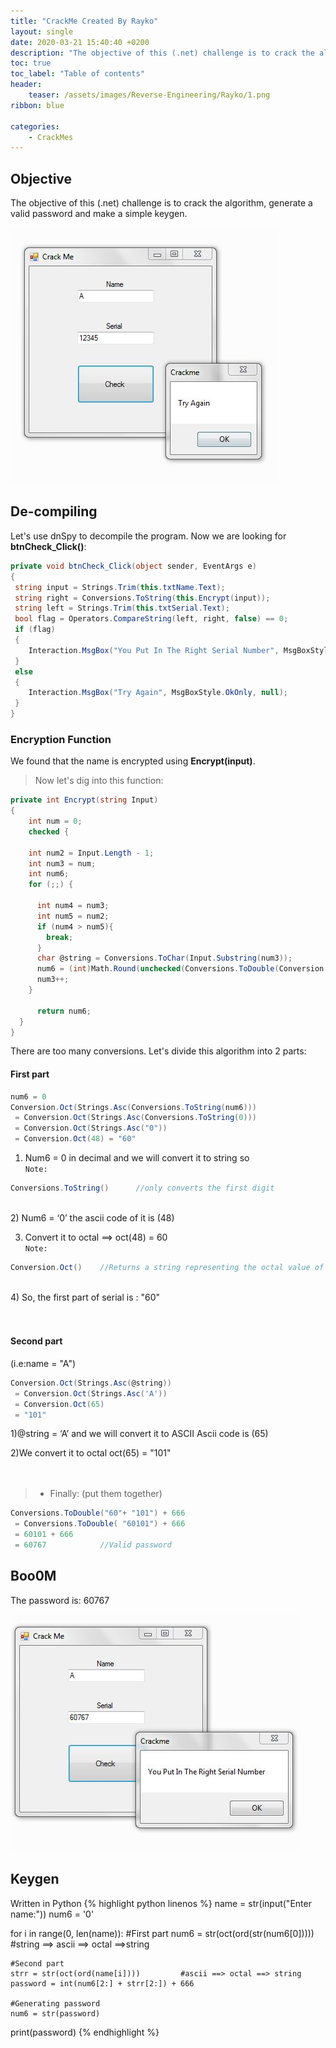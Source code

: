 ```yaml
---
title: "CrackMe Created By Rayko"
layout: single
date: 2020-03-21 15:40:40 +0200
description: "The objective of this (.net) challenge is to crack the algorithm, generate a valid password and make a simple keygen."
toc: true
toc_label: "Table of contents"
header:
    teaser: /assets/images/Reverse-Engineering/Rayko/1.png
ribbon: blue

categories: 
    - CrackMes
---
```

## Objective

The objective of this (.net) challenge is to crack the algorithm, generate a valid password and make a simple keygen. 

[![1](/assets/images/Reverse-Engineering/Rayko/1.png)](/assets/images/Reverse-Engineering/Rayko/1.png)

## De-compiling
Let's use dnSpy to decompile the program. Now we are looking for **btnCheck_Click()**:

```c#
private void btnCheck_Click(object sender, EventArgs e)
{
 string input = Strings.Trim(this.txtName.Text);
 string right = Conversions.ToString(this.Encrypt(input));
 string left = Strings.Trim(this.txtSerial.Text);
 bool flag = Operators.CompareString(left, right, false) == 0;
 if (flag)
 {
    Interaction.MsgBox("You Put In The Right Serial Number", MsgBoxStyle.OkOnly, null);
 }
 else
 {
    Interaction.MsgBox("Try Again", MsgBoxStyle.OkOnly, null);
 }
}
```
### Encryption Function
We found that the name is encrypted using **Encrypt(input)**. 
>Now let's dig into this function:

```c#
private int Encrypt(string Input)
{
    int num = 0;
    checked {

    int num2 = Input.Length - 1;
    int num3 = num;
    int num6;
    for (;;) {

      int num4 = num3;
      int num5 = num2;
      if (num4 > num5){
        break;
      }
      char @string = Conversions.ToChar(Input.Substring(num3));
      num6 = (int)Math.Round(unchecked(Conversions.ToDouble(Conversion.Oct(Strings.Asc(Conversions.ToString(num6))) + Conversion.Oct(Strings.Asc(@string))) + 666.0));
      num3++;
    }

      return num6;
  } 
}
```
There are too many conversions. Let's divide this algorithm into 2 parts:
#### First part

```c#
num6 = 0
Conversion.Oct(Strings.Asc(Conversions.ToString(num6)))
 = Conversion.Oct(Strings.Asc(Conversions.ToString(0)))
 = Conversion.Oct(Strings.Asc("0"))
 = Conversion.Oct(48) = "60"
```
1) Num6 = 0 in decimal and we will convert it to string so  
`Note:` 
```c#
Conversions.ToString()      //only converts the first digit
``` 
<br />
2) Num6 = ‘0’ the ascii code of it is (48)

3) Convert it to octal ==> oct(48) = 60                                   
`Note:` 
```c#
Conversion.Oct()    //Returns a string representing the octal value of a number.
``` 
<br />
4) So, the first part of serial is : "60"
<br />
<br />
<br />

#### Second part 
(i.e:name = "A")

```c#
Conversion.Oct(Strings.Asc(@string)) 
 = Conversion.Oct(Strings.Asc('A')) 
 = Conversion.Oct(65) 
 = "101"
 ```

1)@string = ‘A’ and we will convert it to ASCII Ascii code is (65)

2)We convert it to octal oct(65) = "101"
<br />
<br />
<br />
>* Finally: (put them together)

```c#
Conversions.ToDouble("60"+ "101") + 666 
 = Conversions.ToDouble( "60101") + 666 
 = 60101 + 666 
 = 60767            //Valid password
```

## Boo0M
The password is: 60767

[![1](/assets/images/Reverse-Engineering/Rayko/2.png)](/assets/images/Reverse-Engineering/Rayko/2.png)

## Keygen
Written in Python
{% highlight python linenos %}
name = str(input("Enter name:"))
num6 = '0'

for i in range(0, len(name)):
    #First part
    num6 = str(oct(ord(str(num6[0]))))    #string ==> ascii ==> octal ==>string
    
    #Second part
    strr = str(oct(ord(name[i])))         #ascii ==> octal ==> string
    password = int(num6[2:] + strr[2:]) + 666

    #Generating password
    num6 = str(password)

print(password)
{% endhighlight %}